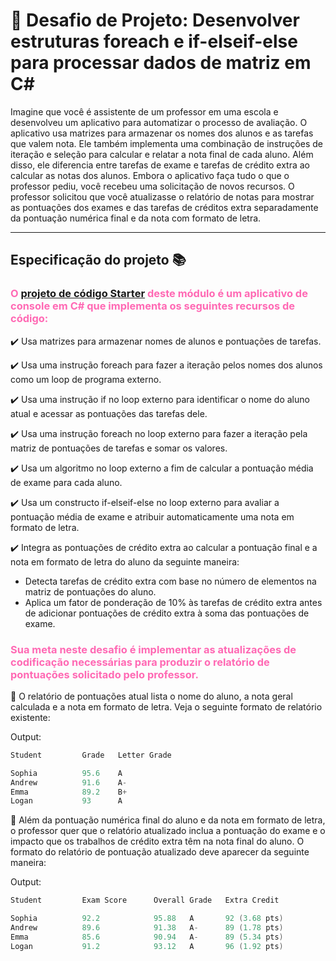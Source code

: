# :dart: Desafio de Projeto: Desenvolver estruturas foreach e if-elseif-else para processar dados de matriz em C#

Imagine que você é assistente de um professor em uma escola e desenvolveu um aplicativo para automatizar o processo de avaliação. O aplicativo usa matrizes para armazenar os nomes dos alunos e as tarefas que valem nota. Ele também implementa uma combinação de instruções de iteração e seleção para calcular e relatar a nota final de cada aluno. Além disso, ele diferencia entre tarefas de exame e tarefas de crédito extra ao calcular as notas dos alunos. Embora o aplicativo faça tudo o que o professor pediu, você recebeu uma solicitação de novos recursos. O professor solicitou que você atualizasse o relatório de notas para mostrar as pontuações dos exames e das tarefas de créditos extra separadamente da pontuação numérica final e da nota com formato de letra.

____

## Especificação do projeto :books: 


###  <font color=hotpink> O [projeto de código Starter](https://github.com/MicrosoftLearning/Challenge-project-foreach-if-array-CSharp/archive/refs/heads/main.zip) deste módulo é um aplicativo de console em C# que implementa os seguintes recursos de código: </font>

:heavy_check_mark: Usa matrizes para armazenar nomes de alunos e pontuações de tarefas.

:heavy_check_mark: Usa uma instrução foreach para fazer a iteração pelos nomes dos alunos como um loop de programa externo.

:heavy_check_mark: Usa uma instrução if no loop externo para identificar o nome do aluno atual e acessar as pontuações das tarefas dele.

:heavy_check_mark: Usa uma instrução foreach no loop externo para fazer a iteração pela matriz de pontuações de tarefas e somar os valores.

:heavy_check_mark: Usa um algoritmo no loop externo a fim de calcular a pontuação média de exame para cada aluno.

:heavy_check_mark: Usa um constructo if-elseif-else no loop externo para avaliar a pontuação média de exame e atribuir automaticamente uma nota em formato de letra.

:heavy_check_mark: Integra as pontuações de crédito extra ao calcular a pontuação final e a nota em formato de letra do aluno da seguinte maneira:
- Detecta tarefas de crédito extra com base no número de elementos na matriz de pontuações do aluno.
- Aplica um fator de ponderação de 10% às tarefas de crédito extra antes de adicionar pontuações de crédito extra à soma das pontuações de exame.

###  <font color=hotpink> Sua meta neste desafio é implementar as atualizações de codificação necessárias para produzir o relatório de pontuações solicitado pelo professor. </font>

:memo: O relatório de pontuações atual lista o nome do aluno, a nota geral calculada e a nota em formato de letra. Veja o seguinte formato de relatório existente:

Output:
```csharp
Student         Grade   Letter Grade

Sophia          95.6    A
Andrew          91.6    A-
Emma            89.2    B+
Logan           93      A
```

:memo: Além da pontuação numérica final do aluno e da nota em formato de letra, o professor quer que o relatório atualizado inclua a pontuação do exame e o impacto que os trabalhos de crédito extra têm na nota final do aluno. O formato do relatório de pontuação atualizado deve aparecer da seguinte maneira:

Output:
```csharp
Student         Exam Score      Overall Grade   Extra Credit

Sophia          92.2            95.88   A       92 (3.68 pts)
Andrew          89.6            91.38   A-      89 (1.78 pts)
Emma            85.6            90.94   A-      89 (5.34 pts)
Logan           91.2            93.12   A       96 (1.92 pts)
```
